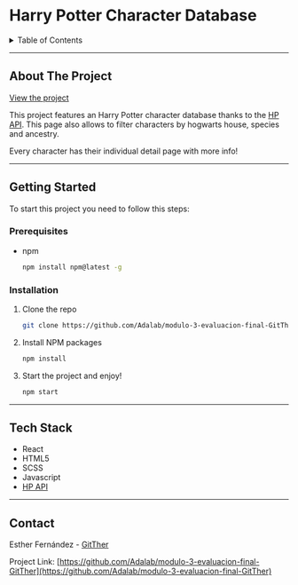 <h1>Harry Potter Character Database</h1>

<details>
  <summary>Table of Contents</summary>
  <ol>
    <li>
      <a href="#about-the-project">About The Project</a>
    </li>
    <li>
      <a href="#getting-started">Getting Started</a>
      <ul>
        <li><a href="#prerequisites">Prerequisites</a></li>
        <li><a href="#installation">Installation</a></li>
      </ul>
    </li>
    <li>
      <a href="#tech-stack">Tech Stack</a>
    </li>
    <li><a href="#contact">Contact</a></li>
  </ol>
</details>

---

## About The Project

[View the project](http://beta.adalab.es/modulo-3-evaluacion-final-GitTher/)

This project features an Harry Potter character database thanks to the [HP API](https://hp-api.herokuapp.com/). This page also allows to filter characters by hogwarts house, species and ancestry.

Every character has their individual detail page with more info!

---

## Getting Started

To start this project you need to follow this steps:

### Prerequisites

- npm

  ```sh
  npm install npm@latest -g
  ```

### Installation

1. Clone the repo
   ```sh
   git clone https://github.com/Adalab/modulo-3-evaluacion-final-GitTher.git
   ```
2. Install NPM packages
   ```sh
   npm install
   ```
3. Start the project and enjoy!
   ```sh
   npm start
   ```

---

## Tech Stack

- React
- HTML5
- SCSS
- Javascript
- [HP API](https://hp-api.herokuapp.com/)

---

## Contact

Esther Fernández - [GitTher](https://github.com/GitTher)

Project Link: [https://github.com/Adalab/modulo-3-evaluacion-final-GitTher](https://github.com/Adalab/modulo-3-evaluacion-final-GitTher)
